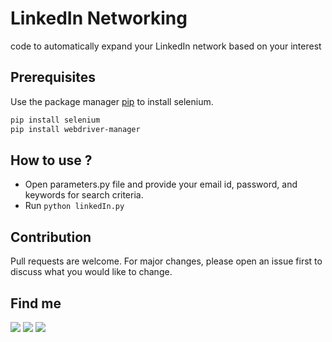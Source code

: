 
# LinkedIn Networking

code to automatically expand your LinkedIn network based on your interest

## Prerequisites

Use the package manager [pip](https://pip.pypa.io/en/stable/) to install selenium.

```bash
pip install selenium
pip install webdriver-manager
```
## How to use ?
 - Open parameters.py file and provide your email id, password, and keywords for search criteria.
 - Run `python linkedIn.py`


## Contribution
Pull requests are welcome. For major changes, please open an issue first to discuss what you would like to change.


## Find me
[![](https://img.shields.io/badge/Find%20Me-LinkedIn-blue?style=flat-square)](https://www.linkedin.com/in/akshaysiwal) [![](https://img.shields.io/badge/%20-Facebook-blue)](https://www.facebook.com/akshay.siwal.5) [![](https://img.shields.io/badge/-GitHub-lightgrey)](https://github.com/AkshaySiwal)
